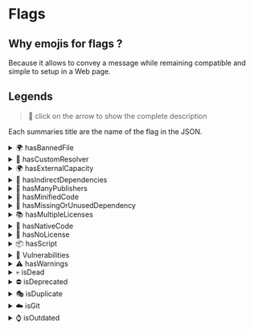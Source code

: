 # Flags

## Why emojis for flags ?
Because it allows to convey a message while remaining compatible and simple to setup in a Web page.

## Legends

> 👀 click on the arrow to show the complete description

Each summaries title are the name of the flag in the JSON.<details><summary>🌍 hasBannedFile</summary>

The project has at least one sensitive file (or a file with sensitive information in it).

  

The list of sensitive files are:

*   .npmrc
*   .env
*   files with extension like .key or .pem

</details><details><summary>💎 hasCustomResolver</summary>

The package has custom dependencies resolver such as +git or +ssh or a local file with file:. In this kind of case it is better to check the package.json.

  

Note that pacote doesn't support ssh so there is no support in nsecure for this kind of resolver.

  

Documentation: [npm-install](https://docs.npmjs.com/cli/install)

</details><details><summary>🌍 hasExternalCapacity</summary>

The package use a Node.js core package that allow to access the network. These core package are:

*   \- http
*   \- https
*   \- net
*   \- http2
*   \- dgram

⚠️ This flag only work if the AST analysis as successfully retrieved all dependencies as expected.

</details><details><summary>🌲 hasIndirectDependencies</summary>

The package has indirect (or also called transitive) dependencies. This means that the child dependencies of the package also have dependencies.

  
[![](https://camo.githubusercontent.com/013dae362078b4db5f23e4643dfb30932726fd32/68747470733a2f2f692e696d6775722e636f6d2f475142557762702e706e67)](https://camo.githubusercontent.com/013dae362078b4db5f23e4643dfb30932726fd32/68747470733a2f2f692e696d6775722e636f6d2f475142557762702e706e67)  
  

In the following example **accepts** is flagged 🌲 because **mime-types** has a **mime-db** dependency which mean that the package is an indirect dependency of **accepts**.

  

Indirect dependencies are dangerous for many reasons and you may found useful informations in these articles / study:

  

*   [78% of vulnerabilities are found in indirect dependencies, making remediation complex](https://snyk.io/blog/78-of-vulnerabilities-are-found-in-indirect-dependencies-making-remediation-complex/)
*   [Small World with High Risks: A Study of Security Threats in the npm Ecosystem](https://arxiv.org/pdf/1902.09217.pdf)
*   [Angular vs React: the security risk of indirect dependencies](https://snyk.io/blog/angular-vs-react-the-security-risk-of-indirect-dependencies/)

</details><details><summary>👥 hasManyPublishers</summary>

The package has been published on npm by multiple unique users. There is no big deal here, just mean the package is maintained by a group of people.

</details><details><summary>🔬 hasMinifiedCode</summary>

Has one or many files that has been detected as minified JavaScript code. We use a package that will tell us if the code is minified (in case the file as a **.min** then we will consider the file minified by default).

  

Minified JavaScript code are commonly used by hacker to obfuscate the code to avoid being spotted. A good practice is surely to check all the packages with the flag.

  

Example of minified code:

  
![](https://i.imgur.com/13Mxfb2.png)  

⚠️ sometimes one line file are considered minified (we are working to fix this in the future).

  

Under the hood we use the npm package [is-minified-code](https://github.com/MartinKolarik/is-minified-code/).

  

Files can be found in the **Minified Files** list items of the left menu.

  
![](https://i.imgur.com/e8BbBeb.png)</details><details><summary>👀 hasMissingOrUnusedDependency</summary>

The package has a missing dependency (in package.json) or a dependency that is not used in the code (this may happen if the AST Analysis fail!)

</details><details><summary>📚 hasMultipleLicenses</summary>

We have detected different licenses in **package.json** and other licenses files (**LICENSE**, **LICENSE.MD** etc). This probably means that there is an inconsistency in the choice of the license (or a file not updated yet with the right license).

  

This flag has not been created to detect multiple licenses / conformance rules.

Example: ISC OR GPL-2.0-with-GCC-exception.

  

Under the hood we use [conformance](https://github.com/cutenode/conformance#readme) to parse licenses !

</details><details><summary>🐲 hasNativeCode</summary>

The package use native components (package, file, configuration) like **binding.gyp** or npm package for native addon like **node-addon-api**.

  

The flag is set to true if:

*   \- One of the package file has an extension like .c, .cpp, .gyp (etc..)
*   \- One of the package dependency is known for building native addons.
*   \- The package.json file has the property "gypfile" set to **true**.

</details><details><summary>📜 hasNoLicense</summary>

This flag mean that we have not detected any licenses in the npm Tarball (or something went wrong in the detection). For detecting licenses we are reading the **package.json** and searching for local files that contain the word **license**.

  

The code and logic behind the detection is handled in the [npm-tarball-license-parser](https://github.com/fraxken/npm-tarball-license-parser) package.

  

For more information on how license must be described in the package.json, please check the [npm documentation](https://docs.npmjs.com/files/package.json#license).

  

⚠️ we are working to stabilize this flag !

</details><details><summary>📦 hasScript</summary>

The package has pre and/or post script in the **package.json** file. These script will be executed before or after the installation of a dependency (this is useful for example to build native addons or similar things). However these script may be used to execute malicious code on your system.

*   [Package install scripts vulnerability](https://blog.npmjs.org/post/141702881055/package-install-scripts-vulnerability)
*   [10 npm Security Best Practices](https://snyk.io/blog/ten-npm-security-best-practices/)

</details><details><summary>🚨 Vulnerabilities</summary>

Vulnerabilities has been detected for the given package **version**. We are fetching vulnerabilities from the official [Node.js Security-WG repository](https://github.com/nodejs/security-wg)

</details><details><summary>⚠ hasWarnings</summary>

This means that the [SAST](https://www.gartner.com/en/information-technology/glossary/static-application-security-testing-sast) Scanner has detected several problems by analyzing the **Abstract Syntax Tree (AST)** of a JavaScript source code. All warnings are accurately documented [here](https://github.com/fraxken/js-x-ray#warnings-legends-v20).

</details><details><summary>💀 isDead</summary>

The dependency (package) has not received update **from at least one year** and has at least one dependency that need to be updated.

  

It probably means it's dangerous to use (or continue to) because the author doesn't seem to update the package anymore (even worst if you want him to implement a new version / security patch).

</details><details><summary>⛔️ isDeprecated</summary>

The given npm package has been deprecated by his author (it must be updated or replaced with an equivalent if there is no new version available).

  

For more information on deprecation please check the official [npm documentation](https://docs.npmjs.com/deprecating-and-undeprecating-packages-or-package-versions).

</details><details><summary>🎭 isDuplicate</summary>

Indicate that the package is **also used somewhere else in the dependency tree** but with a different version (like in the screenshot with **yallist**).

  
![](https://camo.githubusercontent.com/933ca23e59bb1ed0159a7b444b783ce740224426/68747470733a2f2f7265732e636c6f7564696e6172792e636f6d2f70726163746963616c6465762f696d6167652f66657463682f732d2d43477a4e5f4977362d2d2f635f6c696d6974253243665f6175746f253243666c5f70726f6772657373697665253243715f6175746f253243775f3838302f68747470733a2f2f692e696d6775722e636f6d2f3730796e6674542e706e67)</details><details><summary>☁️ isGit</summary>

The project has been detected as a GIT repository. Sometimes a dependency on the package.json link to a GIT repository, example:

  
![](https://i.imgur.com/ww4UtyR.png)  

Because under the hood we use [pacote](https://github.com/npm/pacote#readme) to fetch and extract packages we are supporting this given pattern.

</details><details><summary>⌚️ isOutdated</summary>

The **current** package version is not equal to the **latest** version of the package (Compared to the versions we retrieve from the npm registry).  

  

This can happen, for example, when the package uses **tags** such as:

*   @alpha
*   @beta
*   @next

</details>